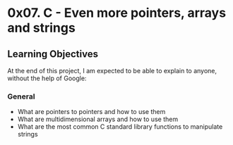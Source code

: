 # 0x07. C - Even more pointers, arrays and strings
## Learning Objectives
At the end of this project, I am expected to be able to explain to anyone, without the help of Google:
### General
* What are pointers to pointers and how to use them
* What are multidimensional arrays and how to use them
* What are the most common C standard library functions to manipulate strings
